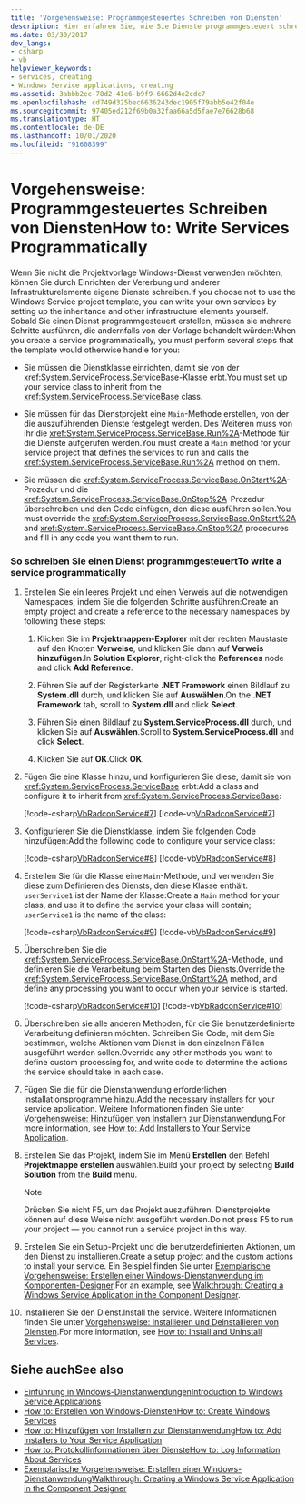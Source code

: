 ```yaml
---
title: 'Vorgehensweise: Programmgesteuertes Schreiben von Diensten'
description: Hier erfahren Sie, wie Sie Dienste programmgesteuert schreiben, indem Sie die Vererbung und andere Infrastrukturelemente selbst einrichten.
ms.date: 03/30/2017
dev_langs:
- csharp
- vb
helpviewer_keywords:
- services, creating
- Windows Service applications, creating
ms.assetid: 3abbb2ec-78d2-41e6-b9f9-6662d4e2cdc7
ms.openlocfilehash: cd749d325bec6636243dec1905f79abb5e42f04e
ms.sourcegitcommit: 97405ed212f69b0a32faa66a5d5fae7e76628b68
ms.translationtype: HT
ms.contentlocale: de-DE
ms.lasthandoff: 10/01/2020
ms.locfileid: "91608399"
---
```

# <a name="how-to-write-services-programmatically"></a><span data-ttu-id="6a719-103">Vorgehensweise: Programmgesteuertes Schreiben von Diensten</span><span class="sxs-lookup"><span data-stu-id="6a719-103">How to: Write Services Programmatically</span></span>
<span data-ttu-id="6a719-104">Wenn Sie nicht die Projektvorlage Windows-Dienst verwenden möchten, können Sie durch Einrichten der Vererbung und anderer Infrastrukturelemente eigene Dienste schreiben.</span><span class="sxs-lookup"><span data-stu-id="6a719-104">If you choose not to use the Windows Service project template, you can write your own services by setting up the inheritance and other infrastructure elements yourself.</span></span> <span data-ttu-id="6a719-105">Sobald Sie einen Dienst programmgesteuert erstellen, müssen sie mehrere Schritte ausführen, die andernfalls von der Vorlage behandelt würden:</span><span class="sxs-lookup"><span data-stu-id="6a719-105">When you create a service programmatically, you must perform several steps that the template would otherwise handle for you:</span></span>  
  
- <span data-ttu-id="6a719-106">Sie müssen die Dienstklasse einrichten, damit sie von der <xref:System.ServiceProcess.ServiceBase>-Klasse erbt.</span><span class="sxs-lookup"><span data-stu-id="6a719-106">You must set up your service class to inherit from the <xref:System.ServiceProcess.ServiceBase> class.</span></span>  
  
- <span data-ttu-id="6a719-107">Sie müssen für das Dienstprojekt eine `Main`-Methode erstellen, von der die auszuführenden Dienste festgelegt werden. Des Weiteren muss von ihr die <xref:System.ServiceProcess.ServiceBase.Run%2A>-Methode für die Dienste aufgerufen werden.</span><span class="sxs-lookup"><span data-stu-id="6a719-107">You must create a `Main` method for your service project that defines the services to run and calls the <xref:System.ServiceProcess.ServiceBase.Run%2A> method on them.</span></span>  
  
- <span data-ttu-id="6a719-108">Sie müssen die <xref:System.ServiceProcess.ServiceBase.OnStart%2A>-Prozedur und die <xref:System.ServiceProcess.ServiceBase.OnStop%2A>-Prozedur überschreiben und den Code einfügen, den diese ausführen sollen.</span><span class="sxs-lookup"><span data-stu-id="6a719-108">You must override the <xref:System.ServiceProcess.ServiceBase.OnStart%2A> and <xref:System.ServiceProcess.ServiceBase.OnStop%2A> procedures and fill in any code you want them to run.</span></span>  
  
### <a name="to-write-a-service-programmatically"></a><span data-ttu-id="6a719-109">So schreiben Sie einen Dienst programmgesteuert</span><span class="sxs-lookup"><span data-stu-id="6a719-109">To write a service programmatically</span></span>  
  
1. <span data-ttu-id="6a719-110">Erstellen Sie ein leeres Projekt und einen Verweis auf die notwendigen Namespaces, indem Sie die folgenden Schritte ausführen:</span><span class="sxs-lookup"><span data-stu-id="6a719-110">Create an empty project and create a reference to the necessary namespaces by following these steps:</span></span>  
  
    1. <span data-ttu-id="6a719-111">Klicken Sie im **Projektmappen-Explorer** mit der rechten Maustaste auf den Knoten **Verweise**, und klicken Sie dann auf **Verweis hinzufügen**.</span><span class="sxs-lookup"><span data-stu-id="6a719-111">In **Solution Explorer**, right-click the **References** node and click **Add Reference**.</span></span>  
  
    2. <span data-ttu-id="6a719-112">Führen Sie auf der Registerkarte **.NET Framework** einen Bildlauf zu **System.dll** durch, und klicken Sie auf **Auswählen**.</span><span class="sxs-lookup"><span data-stu-id="6a719-112">On the **.NET Framework** tab, scroll to **System.dll** and click **Select**.</span></span>  
  
    3. <span data-ttu-id="6a719-113">Führen Sie einen Bildlauf zu **System.ServiceProcess.dll** durch, und klicken Sie auf **Auswählen**.</span><span class="sxs-lookup"><span data-stu-id="6a719-113">Scroll to **System.ServiceProcess.dll** and click **Select**.</span></span>  
  
    4. <span data-ttu-id="6a719-114">Klicken Sie auf **OK**.</span><span class="sxs-lookup"><span data-stu-id="6a719-114">Click **OK**.</span></span>  
  
2. <span data-ttu-id="6a719-115">Fügen Sie eine Klasse hinzu, und konfigurieren Sie diese, damit sie von <xref:System.ServiceProcess.ServiceBase> erbt:</span><span class="sxs-lookup"><span data-stu-id="6a719-115">Add a class and configure it to inherit from <xref:System.ServiceProcess.ServiceBase>:</span></span>  
  
     [!code-csharp[VbRadconService#7](../../../samples/snippets/csharp/VS_Snippets_VBCSharp/VbRadconService/CS/MyNewService.cs#7)]
     [!code-vb[VbRadconService#7](../../../samples/snippets/visualbasic/VS_Snippets_VBCSharp/VbRadconService/VB/MyNewService.vb#7)]  
  
3. <span data-ttu-id="6a719-116">Konfigurieren Sie die Dienstklasse, indem Sie folgenden Code hinzufügen:</span><span class="sxs-lookup"><span data-stu-id="6a719-116">Add the following code to configure your service class:</span></span>  
  
     [!code-csharp[VbRadconService#8](../../../samples/snippets/csharp/VS_Snippets_VBCSharp/VbRadconService/CS/MyNewService.cs#8)]
     [!code-vb[VbRadconService#8](../../../samples/snippets/visualbasic/VS_Snippets_VBCSharp/VbRadconService/VB/MyNewService.vb#8)]  
  
4. <span data-ttu-id="6a719-117">Erstellen Sie für die Klasse eine `Main`-Methode, und verwenden Sie diese zum Definieren des Diensts, den diese Klasse enthält. `userService1` ist der Name der Klasse:</span><span class="sxs-lookup"><span data-stu-id="6a719-117">Create a `Main` method for your class, and use it to define the service your class will contain; `userService1` is the name of the class:</span></span>  
  
     [!code-csharp[VbRadconService#9](../../../samples/snippets/csharp/VS_Snippets_VBCSharp/VbRadconService/CS/MyNewService.cs#9)]
     [!code-vb[VbRadconService#9](../../../samples/snippets/visualbasic/VS_Snippets_VBCSharp/VbRadconService/VB/MyNewService.vb#9)]  
  
5. <span data-ttu-id="6a719-118">Überschreiben Sie die <xref:System.ServiceProcess.ServiceBase.OnStart%2A>-Methode, und definieren Sie die Verarbeitung beim Starten des Diensts.</span><span class="sxs-lookup"><span data-stu-id="6a719-118">Override the <xref:System.ServiceProcess.ServiceBase.OnStart%2A> method, and define any processing you want to occur when your service is started.</span></span>  
  
     [!code-csharp[VbRadconService#10](../../../samples/snippets/csharp/VS_Snippets_VBCSharp/VbRadconService/CS/MyNewService.cs#10)]
     [!code-vb[VbRadconService#10](../../../samples/snippets/visualbasic/VS_Snippets_VBCSharp/VbRadconService/VB/MyNewService.vb#10)]  
  
6. <span data-ttu-id="6a719-119">Überschreiben sie alle anderen Methoden, für die Sie benutzerdefinierte Verarbeitung definieren möchten. Schreiben Sie Code, mit dem Sie bestimmen, welche Aktionen vom Dienst in den einzelnen Fällen ausgeführt werden sollen.</span><span class="sxs-lookup"><span data-stu-id="6a719-119">Override any other methods you want to define custom processing for, and write code to determine the actions the service should take in each case.</span></span>  
  
7. <span data-ttu-id="6a719-120">Fügen Sie die für die Dienstanwendung erforderlichen Installationsprogramme hinzu.</span><span class="sxs-lookup"><span data-stu-id="6a719-120">Add the necessary installers for your service application.</span></span> <span data-ttu-id="6a719-121">Weitere Informationen finden Sie unter [Vorgehensweise: Hinzufügen von Installern zur Dienstanwendung](how-to-add-installers-to-your-service-application.md).</span><span class="sxs-lookup"><span data-stu-id="6a719-121">For more information, see [How to: Add Installers to Your Service Application](how-to-add-installers-to-your-service-application.md).</span></span>  
  
8. <span data-ttu-id="6a719-122">Erstellen Sie das Projekt, indem Sie im Menü **Erstellen** den Befehl **Projektmappe erstellen** auswählen.</span><span class="sxs-lookup"><span data-stu-id="6a719-122">Build your project by selecting **Build Solution** from the **Build** menu.</span></span>  
  
    > [!NOTE]
    > <span data-ttu-id="6a719-123">Drücken Sie nicht F5, um das Projekt auszuführen. Dienstprojekte können auf diese Weise nicht ausgeführt werden.</span><span class="sxs-lookup"><span data-stu-id="6a719-123">Do not press F5 to run your project — you cannot run a service project in this way.</span></span>  
  
9. <span data-ttu-id="6a719-124">Erstellen Sie ein Setup-Projekt und die benutzerdefinierten Aktionen, um den Dienst zu installieren.</span><span class="sxs-lookup"><span data-stu-id="6a719-124">Create a setup project and the custom actions to install your service.</span></span> <span data-ttu-id="6a719-125">Ein Beispiel finden Sie unter [Exemplarische Vorgehensweise: Erstellen einer Windows-Dienstanwendung im Komponenten-Designer](walkthrough-creating-a-windows-service-application-in-the-component-designer.md).</span><span class="sxs-lookup"><span data-stu-id="6a719-125">For an example, see [Walkthrough: Creating a Windows Service Application in the Component Designer](walkthrough-creating-a-windows-service-application-in-the-component-designer.md).</span></span>  
  
10. <span data-ttu-id="6a719-126">Installieren Sie den Dienst.</span><span class="sxs-lookup"><span data-stu-id="6a719-126">Install the service.</span></span> <span data-ttu-id="6a719-127">Weitere Informationen finden Sie unter [Vorgehensweise: Installieren und Deinstallieren von Diensten](how-to-install-and-uninstall-services.md).</span><span class="sxs-lookup"><span data-stu-id="6a719-127">For more information, see [How to: Install and Uninstall Services](how-to-install-and-uninstall-services.md).</span></span>  
  
## <a name="see-also"></a><span data-ttu-id="6a719-128">Siehe auch</span><span class="sxs-lookup"><span data-stu-id="6a719-128">See also</span></span>

- [<span data-ttu-id="6a719-129">Einführung in Windows-Dienstanwendungen</span><span class="sxs-lookup"><span data-stu-id="6a719-129">Introduction to Windows Service Applications</span></span>](introduction-to-windows-service-applications.md)
- [<span data-ttu-id="6a719-130">How to: Erstellen von Windows-Diensten</span><span class="sxs-lookup"><span data-stu-id="6a719-130">How to: Create Windows Services</span></span>](how-to-create-windows-services.md)
- [<span data-ttu-id="6a719-131">How to: Hinzufügen von Installern zur Dienstanwendung</span><span class="sxs-lookup"><span data-stu-id="6a719-131">How to: Add Installers to Your Service Application</span></span>](how-to-add-installers-to-your-service-application.md)
- [<span data-ttu-id="6a719-132">How to: Protokollinformationen über Dienste</span><span class="sxs-lookup"><span data-stu-id="6a719-132">How to: Log Information About Services</span></span>](how-to-log-information-about-services.md)
- [<span data-ttu-id="6a719-133">Exemplarische Vorgehensweise: Erstellen einer Windows-Dienstanwendung</span><span class="sxs-lookup"><span data-stu-id="6a719-133">Walkthrough: Creating a Windows Service Application in the Component Designer</span></span>](walkthrough-creating-a-windows-service-application-in-the-component-designer.md)
